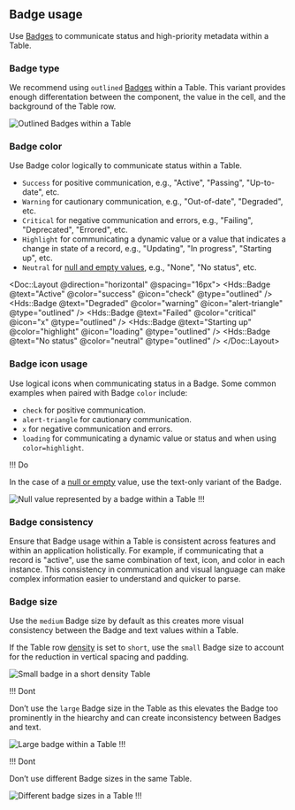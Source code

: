 ## Badge usage

Use [Badges](/components/badge) to communicate status and high-priority metadata within a Table.

### Badge type

We recommend using `outlined` [Badges](/components/badge) within a Table. This variant provides enough differentation between the component, the value in the cell, and the background of the Table row.

![Outlined Badges within a Table](/assets/components/table/outlined-badge-within-Table.png)

### Badge color

Use Badge color logically to communicate status within a Table.

- `Success` for positive communication, e.g., "Active", "Passing", "Up-to-date", etc.
- `Warning` for cautionary communication, e.g., "Out-of-date", "Degraded", etc.
- `Critical` for negative communication and errors, e.g., "Failing", "Deprecated", "Errored", etc.
- `Highlight` for communicating a dynamic value or a value that indicates a change in state of a record, e.g., "Updating", "In progress", "Starting up", etc.
- `Neutral` for [null and empty values](#null-values), e.g., "None", "No status", etc.

<Doc::Layout @direction="horizontal" @spacing="16px">
  <Hds::Badge @text="Active" @color="success" @icon="check" @type="outlined" />
  <Hds::Badge @text="Degraded" @color="warning" @icon="alert-triangle" @type="outlined" />
  <Hds::Badge @text="Failed" @color="critical" @icon="x" @type="outlined" />
  <Hds::Badge @text="Starting up" @color="highlight" @icon="loading" @type="outlined" />
  <Hds::Badge @text="No status" @color="neutral" @type="outlined" />
</Doc::Layout>

### Badge icon usage

Use logical icons when communicating status in a Badge. Some common examples when paired with Badge `color` include:

- `check` for positive communication.
- `alert-triangle` for cautionary communication.
- `x` for negative communication and errors.
- `loading` for communicating a dynamic value or status and when using `color=highlight`.

!!! Do

In the case of a [null or empty](#null-values) value, use the text-only variant of the Badge.

![Null value represented by a badge within a Table](/assets/components/table/badge-Table-null-value.png)
!!!

### Badge consistency

Ensure that Badge usage within a Table is consistent across features and within an application holistically. For example, if communicating that a record is "active", use the same combination of text, icon, and color in each instance. This consistency in communication and visual language can make complex information easier to understand and quicker to parse.

### Badge size

Use the `medium` Badge size by default as this creates more visual consistency between the Badge and text values within a Table.

If the Table row [density](#density) is set to `short`, use the `small` Badge size to account for the reduction in vertical spacing and padding.

![Small badge in a short density Table](/assets/components/table/table-density-small-badge.png)

!!! Dont

Don’t use the `large` Badge size in the Table as this elevates the Badge too prominently in the hiearchy and can create inconsistency between Badges and text.

![Large badge within a Table](/assets/components/table/large-badge-in-Table.png)
!!!

!!! Dont

Don’t use different Badge sizes in the same Table.

![Different badge sizes in a Table](/assets/components/table/different-badge-sizes.png)
!!!

